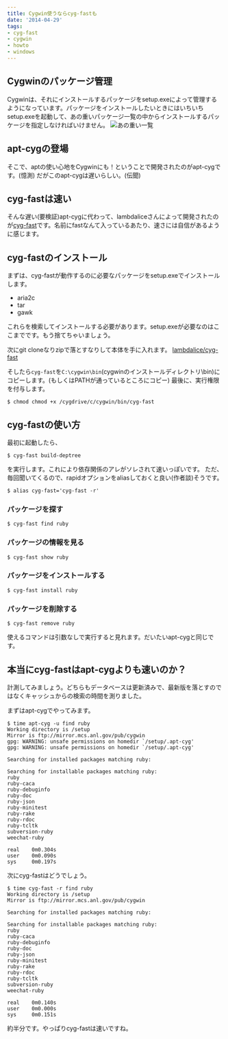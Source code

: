 ```yaml
---
title: Cygwin使うならcyg-fastも
date: '2014-04-29'
tags:
- cyg-fast
- cygwin
- howto
- windows
---
```


## Cygwinのパッケージ管理

Cygwinは、それにインストールするパッケージをsetup.exeによって管理するようになっています。パッケージをインストールしたいときにはいちいちsetup.exeを起動して、あの重いパッケージ一覧の中からインストールするパッケージを指定しなければいけません。
![あの重い一覧](2014/cyg-fast-01.png)

## apt-cygの登場

そこで、aptの使い心地をCygwinにも！ということで開発されたのがapt-cygです。(憶測)
だがこのapt-cygは遅いらしい。(伝聞)

## cyg-fastは速い

そんな遅い(要検証)apt-cygに代わって、lambdaliceさんによって開発されたのが[cyg-fast](https://github.com/lambdalice/cyg-fast)です。名前にfastなんて入っているあたり、速さには自信があるように感じます。

## cyg-fastのインストール

まずは、cyg-fastが動作するのに必要なパッケージをsetup.exeでインストールします。

- aria2c
- tar
- gawk

これらを検索してインストールする必要があります。setup.exeが必要なのはここまでです。もう捨てちゃいましょう。

次にgit cloneなりzipで落とすなりして本体を手に入れます。
[lambdalice/cyg-fast](https://github.com/lambdalice/cyg-fast)

そしたら`cyg-fast`を`C:\cygwin\bin`(cygwinのインストールディレクトリ\bin)にコピーします。(もしくはPATHが通っているところにコピー)
最後に、実行権限を付与します。

```shell
$ chmod chmod +x /cygdrive/c/cygwin/bin/cyg-fast
```

## cyg-fastの使い方

最初に起動したら、

```shell
$ cyg-fast build-deptree
```

を実行します。これにより依存関係のアレがソレされて速いっぽいです。
ただ、毎回聞いてくるので、rapidオプションをaliasしておくと良い(作者談)そうです。

```shell
$ alias cyg-fast='cyg-fast -r'
```

### パッケージを探す

```shell
$ cyg-fast find ruby
```

### パッケージの情報を見る

```shell
$ cyg-fast show ruby
```

### パッケージをインストールする

```shell
$ cyg-fast install ruby
```

### パッケージを削除する

```shell
$ cyg-fast remove ruby
```

使えるコマンドは引数なしで実行すると見れます。だいたいapt-cygと同じです。

## 本当にcyg-fastはapt-cygよりも速いのか？

計測してみましょう。どちらもデータベースは更新済みで、最新版を落とすのではなくキャッシュからの検索の時間を測りました。

まずはapt-cygでやってみます。

```shell
$ time apt-cyg -u find ruby
Working directory is /setup
Mirror is ftp://mirror.mcs.anl.gov/pub/cygwin
gpg: WARNING: unsafe permissions on homedir `/setup/.apt-cyg'
gpg: WARNING: unsafe permissions on homedir `/setup/.apt-cyg'

Searching for installed packages matching ruby:

Searching for installable packages matching ruby:
ruby
ruby-caca
ruby-debuginfo
ruby-doc
ruby-json
ruby-minitest
ruby-rake
ruby-rdoc
ruby-tcltk
subversion-ruby
weechat-ruby

real    0m0.304s
user    0m0.090s
sys     0m0.197s
```

次にcyg-fastはどうでしょう。

```shell
$ time cyg-fast -r find ruby
Working directory is /setup
Mirror is ftp://mirror.mcs.anl.gov/pub/cygwin

Searching for installed packages matching ruby:

Searching for installable packages matching ruby:
ruby
ruby-caca
ruby-debuginfo
ruby-doc
ruby-json
ruby-minitest
ruby-rake
ruby-rdoc
ruby-tcltk
subversion-ruby
weechat-ruby

real    0m0.140s
user    0m0.000s
sys     0m0.151s
```

約半分です。やっぱりcyg-fastは速いですね。
